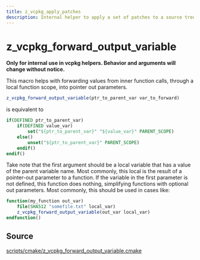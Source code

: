 ```yaml
---
title: z_vcpkg_apply_patches
description: Internal helper to apply a set of patches to a source tree.
---
```


# z_vcpkg_forward_output_variable

**Only for internal use in vcpkg helpers. Behavior and arguments will change without notice.**

This macro helps with forwarding values from inner function calls,
through a local function scope, into pointer out parameters.

```cmake
z_vcpkg_forward_output_variable(ptr_to_parent_var var_to_forward)
```

is equivalent to

```cmake
if(DEFINED ptr_to_parent_var)
    if(DEFINED value_var)
        set("${ptr_to_parent_var}" "${value_var}" PARENT_SCOPE)
    else()
        unset("${ptr_to_parent_var}" PARENT_SCOPE)
    endif()
endif()
```

Take note that the first argument should be a local variable that has a value of the parent variable name.
Most commonly, this local is the result of a pointer-out parameter to a function.
If the variable in the first parameter is not defined, this function does nothing,
simplifying functions with optional out parameters.
Most commonly, this should be used in cases like:

```cmake
function(my_function out_var)
    file(SHA512 "somefile.txt" local_var)
    z_vcpkg_forward_output_variable(out_var local_var)
endfunction()
```

## Source
[scripts/cmake/z\_vcpkg\_forward\_output\_variable.cmake](https://github.com/Microsoft/vcpkg/blob/master/scripts/cmake/z_vcpkg_forward_output_variable.cmake)
